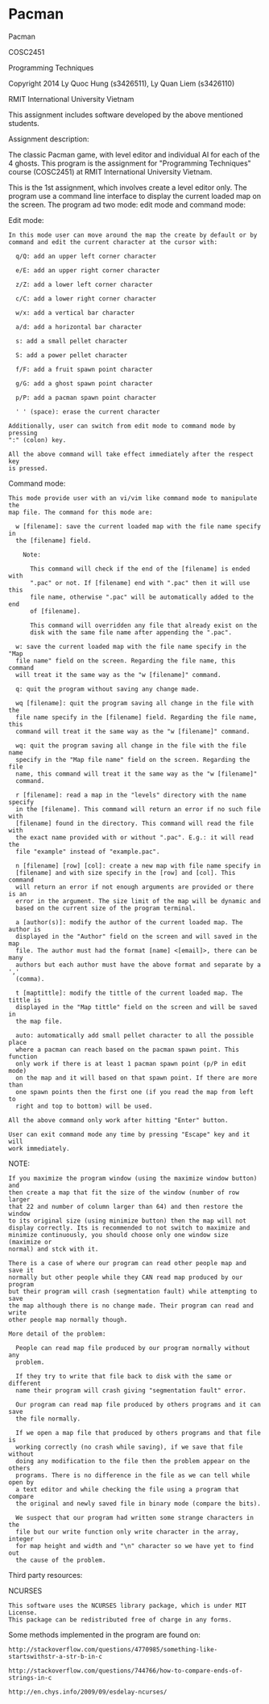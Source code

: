 Pacman
======

Pacman

COSC2451

Programming Techniques

Copyright 2014 Ly Quoc Hung (s3426511), Ly Quan Liem (s3426110)

RMIT International University Vietnam

This assignment includes software developed by the above mentioned students.

Assignment description:

  The classic Pacman game, with level editor and individual AI for each of the
  4 ghosts. This program is the assignment for "Programming Techniques" course
  (COSC2451) at RMIT International University Vietnam.

  This is the 1st assignment, which involves create a level editor only. The
  program use a command line interface to display the current loaded map on the
  screen. The program ad two mode: edit mode and command mode:
  
  Edit mode:
  
    In this mode user can move around the map the create by default or by
    command and edit the current character at the cursor with:
    
      q/Q: add an upper left corner character
      
      e/E: add an upper right corner character
      
      z/Z: add a lower left corner character
      
      c/C: add a lower right corner character
      
      w/x: add a vertical bar character
      
      a/d: add a horizontal bar character
      
      s: add a small pellet character
      
      S: add a power pellet character
      
      f/F: add a fruit spawn point character
      
      g/G: add a ghost spawn point character
      
      p/P: add a pacman spawn point character
      
      ' ' (space): erase the current character
      
    Additionally, user can switch from edit mode to command mode by pressing
    ":" (colon) key.
    
    All the above command will take effect immediately after the respect key
    is pressed.
    
  Command mode:
  
    This mode provide user with an vi/vim like command mode to manipulate the
    map file. The command for this mode are:
      
      w [filename]: save the current loaded map with the file name specify in
      the [filename] field.
      
        Note:
          
          This command will check if the end of the [filename] is ended with
          ".pac" or not. If [filename] end with ".pac" then it will use this
          file name, otherwise ".pac" will be automatically added to the end
          of [filename].
          
          This command will overridden any file that already exist on the
          disk with the same file name after appending the ".pac".
          
      w: save the current loaded map with the file name specify in the "Map
      file name" field on the screen. Regarding the file name, this command
      will treat it the same way as the "w [filename]" command.
          
      q: quit the program without saving any change made.
      
      wq [filename]: quit the program saving all change in the file with the
      file name specify in the [filename] field. Regarding the file name, this
      command will treat it the same way as the "w [filename]" command.
      
      wq: quit the program saving all change in the file with the file name
      specify in the "Map file name" field on the screen. Regarding the file
      name, this command will treat it the same way as the "w [filename]"
      command.
      
      r [filename]: read a map in the "levels" directory with the name specify
      in the [filename]. This command will return an error if no such file with
      [filename] found in the directory. This command will read the file with
      the exact name provided with or without ".pac". E.g.: it will read the
      file "example" instead of "example.pac".
      
      n [filename] [row] [col]: create a new map with file name specify in
      [filename] and with size specify in the [row] and [col]. This command
      will return an error if not enough arguments are provided or there is an
      error in the argument. The size limit of the map will be dynamic and
      based on the current size of the program terminal.
      
      a [author(s)]: modify the author of the current loaded map. The author is
      displayed in the "Author" field on the screen and will saved in the map
      file. The author must had the format [name] <[email]>, there can be many
      authors but each author must have the above format and separate by a ','
      (comma).
      
      t [maptittle]: modify the tittle of the current loaded map. The tittle is
      displayed in the "Map tittle" field on the screen and will be saved in
      the map file.
      
      auto: automatically add small pellet character to all the possible place
      where a pacman can reach based on the pacman spawn point. This function
      only work if there is at least 1 pacman spawn point (p/P in edit mode)
      on the map and it will based on that spawn point. If there are more than
      one spawn points then the first one (if you read the map from left to 
      right and top to bottom) will be used.
      
    All the above command only work after hitting "Enter" button.
    
    User can exit command mode any time by pressing "Escape" key and it will
    work immediately.
    
  NOTE:
  
    If you maximize the program window (using the maximize window button) and
    then create a map that fit the size of the window (number of row larger
    that 22 and number of column larger than 64) and then restore the window
    to its original size (using minimize button) then the map will not
    display correctly. Its is recommended to not switch to maximize and
    minimize continuously, you should choose only one window size (maximize or
    normal) and stck with it.

    There is a case of where our program can read other people map and save it
    normally but other people while they CAN read map produced by our program
    but their program will crash (segmentation fault) while attempting to save
    the map although there is no change made. Their program can read and write
    other people map normally though.
    
    More detail of the problem:
    
      People can read map file produced by our program normally without any
      problem.
      
      If they try to write that file back to disk with the same or different
      name their program will crash giving "segmentation fault" error.
      
      Our program can read map file produced by others programs and it can save
      the file normally.
      
      If we open a map file that produced by others programs and that file is
      working correctly (no crash while saving), if we save that file without
      doing any modification to the file then the problem appear on the others
      programs. There is no difference in the file as we can tell while open by
      a text editor and while checking the file using a program that compare
      the original and newly saved file in binary mode (compare the bits).
      
      We suspect that our program had written some strange characters in the
      file but our write function only write character in the array, integer
      for map height and width and "\n" character so we have yet to find out 
      the cause of the problem.
      
Third party resources:

  NCURSES
  
    This software uses the NCURSES library package, which is under MIT License.
    This package can be redistributed free of charge in any forms.

  Some methods implemented in the program are found on:

  	http://stackoverflow.com/questions/4770985/something-like-startswithstr-a-str-b-in-c

  	http://stackoverflow.com/questions/744766/how-to-compare-ends-of-strings-in-c
  	
  	http://en.chys.info/2009/09/esdelay-ncurses/
